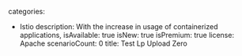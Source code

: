 categories:
  - Istio
description:
  With the increase in usage of containerized applications,
isAvailable: true
isNew: true
isPremium: true
license: Apache
scenarioCount: 0
title: Test Lp Upload Zero

